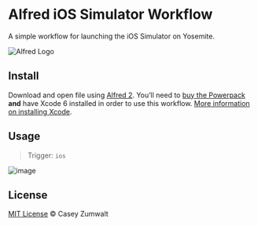 Alfred iOS Simulator Workflow
=============================

A simple workflow for launching the iOS Simulator on Yosemite.

![Alfred Logo](https://cloud.githubusercontent.com/assets/398893/3528722/5b5b30c6-0792-11e4-956d-750ac3a00bd8.png)

## Install

Download and open file using [Alfred 2](http://www.alfredapp.com/). You’ll need to [buy the Powerpack](https://buy.alfredapp.com/) **and** have Xcode 6 installed in order to use this workflow. [More information on installing Xcode](https://developer.apple.com/xcode/downloads/).

## Usage

> Trigger: `ios`

![image](https://cloud.githubusercontent.com/assets/786943/4496908/652b2cbc-4a6a-11e4-9686-f7329bb17786.png)

## License

[MIT License](http://casey.mit-license.org/) © Casey Zumwalt
